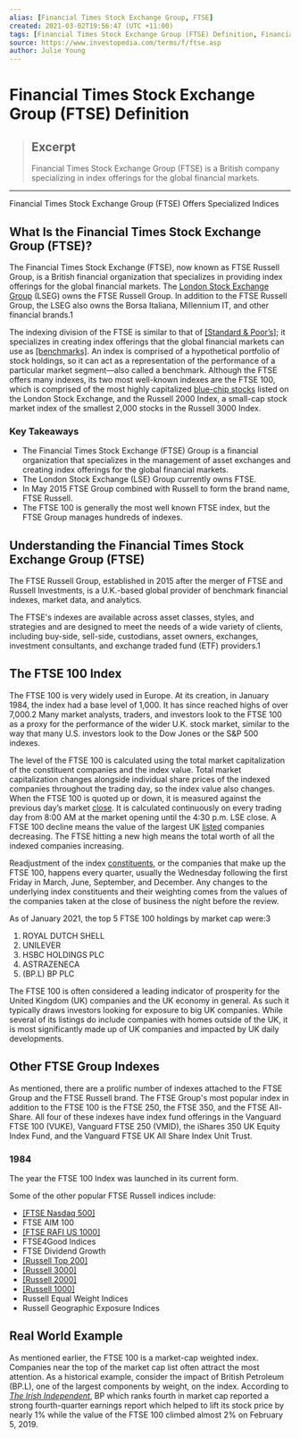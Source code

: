 ```yaml
---
alias: [Financial Times Stock Exchange Group, FTSE]
created: 2021-03-02T19:56:47 (UTC +11:00)
tags: [Financial Times Stock Exchange Group (FTSE) Definition, Financial Times Stock Exchange Group (FTSE) Offers Specialized Indices]
source: https://www.investopedia.com/terms/f/ftse.asp
author: Julie Young
---
```


# Financial Times Stock Exchange Group (FTSE) Definition

> ## Excerpt
> Financial Times Stock Exchange Group (FTSE) is a British company specializing in index offerings for the global financial markets.

---

Financial Times Stock Exchange Group (FTSE) Offers Specialized Indices
## What Is the Financial Times Stock Exchange Group (FTSE)?

The Financial Times Stock Exchange (FTSE), now known as FTSE Russell Group, is a British financial organization that specializes in providing index offerings for the global financial markets. The [London Stock Exchange Group](https://www.lseg.com/) (LSEG) owns the FTSE Russell Group. In addition to the FTSE Russell Group, the LSEG also owns the Borsa Italiana, Millennium IT, and other financial brands.1

The indexing division of the FTSE is similar to that of [[Standard & Poor’s]](https://www.investopedia.com/terms/s/sp.asp); it specializes in creating index offerings that the global financial markets can use as [[benchmarks]](https://www.investopedia.com/terms/b/benchmark.asp). An index is comprised of a hypothetical portfolio of stock holdings, so it can act as a representation of the performance of a particular market segment—also called a benchmark. Although the FTSE offers many indexes, its two most well-known indexes are the FTSE 100, which is comprised of the most highly capitalized [blue-chip stocks](https://www.investopedia.com/terms/b/bluechipstock.asp) listed on the London Stock Exchange, and the Russell 2000 Index, a small-cap stock market index of the smallest 2,000 stocks in the Russell 3000 Index.

### Key Takeaways

-   The Financial Times Stock Exchange (FTSE) Group is a financial organization that specializes in the management of asset exchanges and creating index offerings for the global financial markets.
-   The London Stock Exchange (LSE) Group currently owns FTSE.
-   In May 2015 FTSE Group combined with Russell to form the brand name, FTSE Russell.
-   The FTSE 100 is generally the most well known FTSE index, but the FTSE Group manages hundreds of indexes.

## Understanding the Financial Times Stock Exchange Group (FTSE)

The FTSE Russell Group, established in 2015 after the merger of FTSE and Russell Investments, is a U.K.-based global provider of benchmark financial indexes, market data, and analytics.

The FTSE's indexes are available across asset classes, styles, and strategies and are designed to meet the needs of a wide variety of clients, including buy-side, sell-side, custodians, asset owners, exchanges, investment consultants, and exchange traded fund (ETF) providers.1

## The FTSE 100 Index

The FTSE 100 is very widely used in Europe. At its creation, in January 1984, the index had a base level of 1,000. It has since reached highs of over 7,000.2 Many market analysts, traders, and investors look to the FTSE 100 as a proxy for the performance of the wider U.K. stock market, similar to the way that many U.S. investors look to the Dow Jones or the S&P 500 indexes.

The level of the FTSE 100 is calculated using the total market capitalization of the constituent companies and the index value. Total market capitalization changes alongside individual share prices of the indexed companies throughout the trading day, so the index value also changes. When the FTSE 100 is quoted up or down, it is measured against the previous day’s market [close](https://www.investopedia.com/terms/c/close.asp). It is calculated continuously on every trading day from 8:00 AM at the market opening until the 4:30 p.m. LSE close. A FTSE 100 decline means the value of the largest UK [listed](https://www.investopedia.com/terms/l/listed.asp) companies decreasing. The FTSE hitting a new high means the total worth of all the indexed companies increasing.

Readjustment of the index [constituents](https://www.investopedia.com/terms/c/constituent.asp), or the companies that make up the FTSE 100, happens every quarter, usually the Wednesday following the first Friday in March, June, September, and December. Any changes to the underlying index constituents and their weighting comes from the values of the companies taken at the close of business the night before the review.

As of January 2021, the top 5 FTSE 100 holdings by market cap were:3

1.  ROYAL DUTCH SHELL             
2.  UNILEVER              
3.  HSBC HOLDINGS PLC  
4.  ASTRAZENECA       
5.  (BP.L) BP PLC  

The FTSE 100 is often considered a leading indicator of prosperity for the United Kingdom (UK) companies and the UK economy in general. As such it typically draws investors looking for exposure to big UK companies. While several of its listings do include companies with homes outside of the UK, it is most significantly made up of UK companies and impacted by UK daily developments.

## Other FTSE Group Indexes

As mentioned, there are a prolific number of indexes attached to the FTSE Group and the FTSE Russell brand. The FTSE Group's most popular index in addition to the FTSE 100 is the FTSE 250, the FTSE 350, and the FTSE All-Share. All four of these indexes have index fund offerings in the Vanguard FTSE 100 (VUKE), Vanguard FTSE 250 (VMID), the iShares 350 UK Equity Index Fund, and the Vanguard FTSE UK All Share Index Unit Trust.

### 1984

The year the FTSE 100 Index was launched in its current form.

Some of the other popular FTSE Russell indices include:

-   [[FTSE Nasdaq 500]](https://www.investopedia.com/terms/f/ftsenasdaq500.asp)
-   FTSE AIM 100
-   [[FTSE RAFI US 1000]](https://www.investopedia.com/terms/f/ftse-rafi-us-1000-index.asp)
-   FTSE4Good Indices
-   FTSE Dividend Growth
-   [[Russell Top 200]](https://www.investopedia.com/terms/r/russell-top200-index.asp)
-   [[Russell 3000]](https://www.investopedia.com/terms/r/russell_3000.asp)
-   [[Russell 2000]](https://www.investopedia.com/terms/r/russell2000.asp)
-   [[Russell 1000]](https://www.investopedia.com/terms/r/russell_1000index.asp)
-   Russell Equal Weight Indices
-   Russell Geographic Exposure Indices

## Real World Example

As mentioned earlier, the FTSE 100 is a market-cap weighted index. Companies near the top of the market cap list often attract the most attention. As a historical example, consider the impact of British Petroleum (BP.L), one of the largest components by weight, on the index. According to [_The Irish Independent_](https://www.independent.ie/world-news/ftse-100-boosted-by-bp-and-weak-pound-37785998.html), BP which ranks fourth in market cap reported a strong fourth-quarter earnings report which helped to lift its stock price by nearly 1% while the value of the FTSE 100 climbed almost 2% on February 5, 2019.
